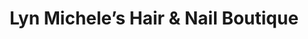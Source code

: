 ---
title: "Lyn Michele’s Hair & Nail Boutique"
url: /elkton/lyn-micheles-hair-und-nail-boutique/
shop: Friseur
---